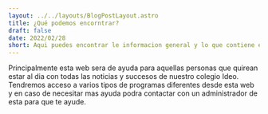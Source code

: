 ```yaml
---
layout: ../../layouts/BlogPostLayout.astro
title: ¿Qué podemos encorntrar?
draft: false
date: 2022/02/28
short: Aqui puedes encontrar le informacion general y lo que contiene esta web.
---
```

Principalmente esta web sera de ayuda para aquellas personas que quirean estar al dia con todas las noticias y succesos de nuestro colegio Ideo. Tendremos acceso a varios tipos de programas diferentes desde esta web y en caso de necesitar mas ayuda podra contactar con un administrador de esta para que te ayude.